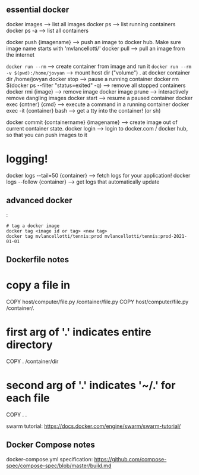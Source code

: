 essential docker
----------------

docker images --> list all images
docker ps --> list running containers
docker ps -a --> list all containers


docker push {imagename}  -->  push an image to docker hub.  Make sure image name starts with 'mvlancellotti/'
docker pull --> pull an image from the internet



`docker run --rm` --> create container from image and run it
`docker run --rm -v $(pwd):/home/jovyan` --> mount host dir ("volume") . at docker container dir /home/jovyan
docker stop --> pause a running container
docker rm $(docker ps --filter "status=exited" -q) --> remove all stopped containers
docker rmi {image} --> remove image
docker image prune --> interactively remove dangling images
docker start --> resume a paused container
docker exec {cntner} {cmd} --> execute a command in a running container
docker exec -it {container} bash --> get a tty into the container! (or sh)





docker commit {containername} {imagename} --> create image out of current container state.
docker login --> login to docker.com / docker hub, so that you can push images to it

# logging!
docker logs --tail=50 {container} --> fetch logs for your application!
docker logs --follow {container} --> get logs that automatically update





advanced docker
---------------
:

    # tag a docker image
    docker tag <image id or tag> <new tag>
    docker tag mvlancellotti/tennis:prod mvlancellotti/tennis:prod-2021-01-01





Dockerfile notes
-----------------------
# copy a file in
COPY host/computer/file.py /container/file.py
COPY host/computer/file.py /container/.

# first arg of '.' indicates entire directory
COPY . /container/dir

# second arg of '.' indicates '~/.' for each file

COPY . .







swarm tutorial:
https://docs.docker.com/engine/swarm/swarm-tutorial/




Docker Compose notes
-------------------------
docker-compose.yml specification: https://github.com/compose-spec/compose-spec/blob/master/build.md
